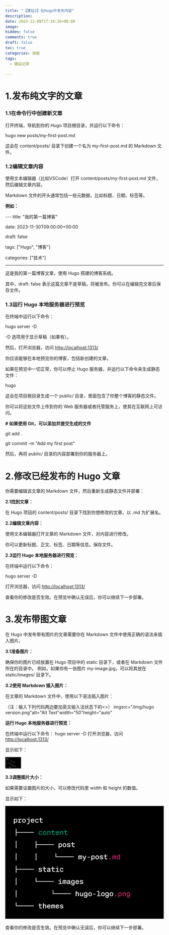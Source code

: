 ```yaml
---
title: "【建站2】在Hugo中发布内容"
description: 
date: 2023-12-09T17:34:26+08:00
image: 
hidden: false
comments: true
draft: false
toc: true
categories: 技能
tags: 
  - 建站记录

---
```


# 1.发布纯文字的文章

### 1.1在命令行中创建新文章

打开终端，导航到你的 Hugo 项目根目录，并运行以下命令： 

hugo new posts/my-first-post.md  

这会在 content/posts/ 目录下创建一个名为 my-first-post.md 的 Markdown 文件。

### 1.2编辑文章内容

使用文本编辑器（比如VSCode）打开 content/posts/my-first-post.md 文件，然后编辑文章内容。

Markdown 文件的开头通常包括一些元数据，比如标题、日期、标签等。

**例如：** 

--- title: "我的第一篇博客"

date: 2023-11-30T09:00:00+00:00

draft: false

tags: ["Hugo", "博客"]

categories: ["技术"]

---

这是我的第一篇博客文章，使用 Hugo 搭建的博客系统。

其中，draft: false 表示这篇文章不是草稿，将被发布。你可以在编辑完文章后保存文件。

### 1.3运行 Hugo 本地服务器进行预览

在终端中运行以下命令：

hugo server -D  

-D 选项用于显示草稿（如果有）。

然后，打开浏览器，访问 [http://localhost:1313/](http://localhost:1313/)

你应该能够在本地预览你的博客，包括新创建的文章。

如果在预览中一切正常，你可以停止 Hugo 服务器，并运行以下命令来生成静态文件： 

hugo  

这会在项目根目录生成一个 public/ 目录，里面包含了你整个博客的静态文件。

你可以将这些文件上传到你的 Web 服务器或者托管服务上，使其在互联网上可访问。 

**# 如果使用 Git，可以添加并提交生成的文件**

git add .

git commit -m "Add my first post"

然后，再将 public/ 目录的内容部署到你的服务器上。

# 2.修改已经发布的 Hugo 文章

你需要编辑该文章的 Markdown 文件，然后重新生成静态文件并部署：

**2.1找到文章：** 

在 Hugo 项目的 content/posts/ 目录下找到你想修改的文章，以 .md 为扩展名。

**2.2编辑文章内容：** 

使用文本编辑器打开文章的 Markdown 文件，对内容进行修改。

你可以更新标题、正文、标签、日期等信息。保存文件。

**2.3运行 Hugo 本地服务器进行预览：** 

在终端中运行以下命令：

hugo server -D

打开浏览器，访问 [http://localhost:1313/](http://localhost:1313/)

查看你的修改是否生效。在预览中确认无误后，你可以继续下一步部署。 

# 3.发布带图文章

在 Hugo 中发布带有图片的文章需要你在 Markdown 文件中使用正确的语法来插入图片。

**3.1准备图片：** 

确保你的图片已经放置在 Hugo 项目中的 static 目录下，或者在 Markdown 文件所在的目录中。
例如，如果你有一张图片 my-image.jpg，可以将其放在 static/images/ 目录下。

**3.2使用 Markdown 插入图片：**

 在文章的 Markdown 文件中，使用以下语法插入图片：
 
 （注：输入下列代码两边要加英文输入法状态下的<>）
imgsrc="/img/hugo version.png"alt="Alt Text"width="50"height="auto"


**运行 Hugo 本地服务器进行预览：**

在终端中运行以下命令：
hugo server -D
打开浏览器，访问 [http://localhost:1313/](http://localhost:1313/)


显示如下：

<img src="/images/1.png" alt="Alt Text" style="width: 50px; height: auto;">


**3.3调整图片大小：** 

如果需要设置图片的大小，可以修改代码里 width 和 height 的数值。

显示如下：

<img src="/images/1.png" alt="Alt Text" style="width: 600px; height: auto;">

查看你的修改是否生效。在预览中确认无误后，你可以继续下一步部署。